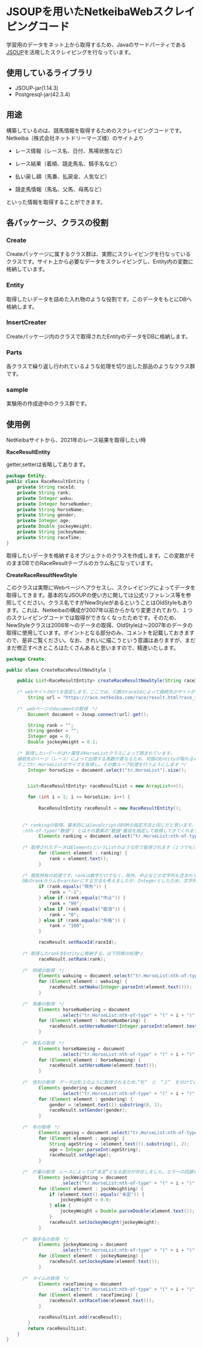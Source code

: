 # JSOUPを用いたNetkeibaWebスクレイピングコード

学習用のデータをネット上から取得するため、Javaのサードパーティである[JSOUP](https://jsoup.org/download)を活用したスクレイピングを行なっています。

## 使用しているライブラリ

* JSOUP-jar(1.14.3)
* Postgresql-jar(42.3.4)

## 用途

構築しているのは、競馬情報を取得するためのスクレイピングコードです。Netkeiba（株式会社ネットドリーマーズ様）のサイトより

* レース情報（レース名、日付、馬場状態など）

* レース結果（着順、競走馬名、騎手名など）

* 払い戻し額（馬番、払戻金、人気など）

* 競走馬情報（馬名、父馬、母馬など）

といった情報を取得することができます。

## 各パッケージ、クラスの役割

### Create

Createパッケージに属するクラス群は、実際にスクレイピングを行なっているクラスです。サイト上から必要なデータをスクレイピングし、Entity内の変数に格納しています。

### Entity

取得したいデータを詰めた入れ物のような役割です。このデータをもとにDBへ格納します。

### InsertCreater

Createパッケージ内のクラスで取得されたEntityのデータをDBに格納します。

### Parts

各クラスで繰り返し行われているような処理を切り出した部品のようなクラス群です。

### sample

実験用の作成途中のクラス群です。

## 使用例

NetKeibaサイトから、2021年のレース結果を取得したい時

**RaceResultEntity**

getter,setterは省略してあります。

```Java
package Entity;
public class RaceResultEntity {
	private String raceId;
	private String rank;
	private Integer waku;
	private Integer horseNumber;
	private String horseName;
	private String gender;
	private Integer age;
	private Double jockeyWeight;
	private String jockeyName;
	private String raceTime;
}
```

取得したいデータを格納するオブジェクトのクラスを作成します。この変数がそのままDBでのRaceResultテーブルのカラム名になっています。

**CreateRaceResultNewStyle**

このクラスは実際にWebページへアクセスし、スクレイピングによってデータを取得してきます。基本的なJSOUPの使い方に関しては公式リファレンス等を参照してください。クラス名ですがNewStyleがあるということはOldStyleもあります。これは、Netkeibaの構成が2007年以前からかなり変更されており、１つのスクレイピングコードでは取得ができなくなったためです。そのため、NewStyleクラスは2008年〜のデータの取得、OldStyleは〜2007年のデータの取得に使用しています。ポイントとなる部分のみ、コメントを記載しておきますので、是非ご覧ください。なお、きれいに描こうという意識はありますが、まだまだ修正すべきところはたくさんあると思いますので、精進いたします。

```Java
package Create;

public class CreateRaceResultNewStyle {

	public List<RaceResultEntity> createRaceResultNewStyle(String raceId) throws IOException {
    
    /* webサイトのUrlを設定します。ここでは、引数のraceIdによって接続先のサイトが変化します */
		String url = "https://race.netkeiba.com/race/result.html?race_id=" + raceId;
    
    /*　webページのdocumentの取得　*/
		Document document = Jsoup.connect(url).get();

		String rank = "";
		String gender = "";
		Integer age = 0;
		Double jockeyWeight = 0.1;
    
    /* 取得したいデータはtr属性のHorseListクラスによって囲まれています。
    接続先のページ（レース）によって出頭する馬数が異なるため、何個のEntityが取れるのかが変化します。
    そこでtr.HorseListのサイズを取得し。その数ループ処理を行うようにします */
		Integer horseSize = document.select("tr.HorseList").size();


		List<RaceResultEntity> raceResultList = new ArrayList<>();

		for (int i = 1; i <= horseSize; i++) {
  
			RaceResultEntity raceResult = new RaceResultEntity();
      
      
      /* rankingの取得。基本的にはJavaScriptのDOMの指定方法と同じだと思います。
      :nth-of-type("数値") とはその要素の"数値"番目を指定して取得してきてくれます*/
			Elements ranking = document.select("tr.HorseList:nth-of-type" + "(" + i + ")" + " " + "td:nth-of-type(1)");
      
      /* 取得されたデータはElementsというListのような形で取得されます（１つでも）。そのため、for文によって要素を取り出します*/
			for (Element element : ranking) {
				rank = element.text();
			}
      
      /* 競馬特有の処理です。rankは数字だけでなく、除外、中止などの文字列も含まれてしまいます。
      DBのrankカラムをvarcharにする方法も考えましたが、Integerとしたため、文字列を特定の数字に変換させエラーを回避します。*/
			if (rank.equals("除外")) {
				rank = "-1";
			} else if (rank.equals("中止")) {
				rank = "99";
			} else if (rank.equals("取消")) {
				rank = "0";
			} else if (rank.equals("失格")) {
				rank = "100";
			}

			raceResult.setRaceId(raceId);
      
      /* 取得したrankをEntityに格納する。以下同様の処理*/
			raceResult.setRank(rank);
      
      /*　枠順の取得　*/
			Elements wakuing = document.select("tr.HorseList:nth-of-type" + "(" + i + ")" + " " + "td:nth-of-type(2)");
			for (Element element : wakuing) {
				raceResult.setWaku(Integer.parseInt(element.text()));
			}
      
      /*　馬番の取得　*/
			Elements horseNumbering = document
					.select("tr.HorseList:nth-of-type" + "(" + i + ")" + " " + "td:nth-of-type(3)");
			for (Element element : horseNumbering) {
				raceResult.setHorseNumber(Integer.parseInt(element.text()));
			}
      
      /*　馬名の取得　*/
			Elements horseNameing = document
					.select("tr.HorseList:nth-of-type" + "(" + i + ")" + " " + "td:nth-of-type(4)");
			for (Element element : horseNameing) {
				raceResult.setHorseName(element.text());
			}
      
      /*　性別の取得　データは牝２のように取得されるため、”牝”　と　”２”　を分けています　*/
			Elements gendering = document
					.select("tr.HorseList:nth-of-type" + "(" + i + ")" + " " + "td:nth-of-type(5)");
			for (Element element : gendering) {
				gender = (element.text()).substring(0, 1);
				raceResult.setGender(gender);
			}
      
      /*　年の取得　*/
			Elements ageing = document.select("tr.HorseList:nth-of-type" + "(" + i + ")" + " " + "td:nth-of-type(5)");
			for (Element element : ageing) {
				String ageString = (element.text()).substring(1, 2);
				age = Integer.parseInt(ageString);
				raceResult.setAge(age);
			}
      
      /*　斤量の取得　レースによっては”未定”となる部分が存在しました。エラーの回避の処理を挟みます*/
			Elements jockWeighting = document
					.select("tr.HorseList:nth-of-type" + "(" + i + ")" + " " + "td:nth-of-type(6)");
			for (Element element : jockWeighting) {
				if (element.text().equals("未定")) {
					jockeyWeight = 0.0;
				} else {
					jockeyWeight = Double.parseDouble(element.text());
				}
				raceResult.setJockeyWeight(jockeyWeight);
			}
      
      /*　騎手名の取得　*/
			Elements jockeyNameing = document
					.select("tr.HorseList:nth-of-type" + "(" + i + ")" + " " + "td:nth-of-type(7)");
			for (Element element : jockeyNameing) {
				raceResult.setJockeyName(element.text());
			}
      
      /*　タイムの取得　*/
			Elements raceTimeing = document
					.select("tr.HorseList:nth-of-type" + "(" + i + ")" + " " + "td:nth-of-type(8)");
			for (Element element : raceTimeing) {
				raceResult.setRaceTime(element.text());
			}

			raceResultList.add(raceResult);
		}
		return raceResultList;
	}
}
```

